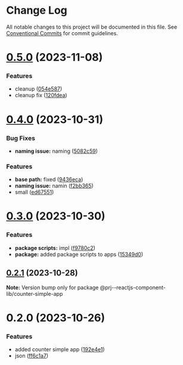 # Change Log

All notable changes to this project will be documented in this file.
See [Conventional Commits](https://conventionalcommits.org) for commit guidelines.

# [0.5.0](https://github.com/paulAlexSerban/prj--reactjs-component-lib/compare/@prj--reactjs-component-lib/counter-simple-app@0.4.0...@prj--reactjs-component-lib/counter-simple-app@0.5.0) (2023-11-08)

### Features

-   cleanup ([054e587](https://github.com/paulAlexSerban/prj--reactjs-component-lib/commit/054e587ee273e2c7254472f3d072ed1f299c22c4))
-   cleanup fix ([120fdea](https://github.com/paulAlexSerban/prj--reactjs-component-lib/commit/120fdeab392739c535161d5a84eea9c3fe337961))

# [0.4.0](https://github.com/paulAlexSerban/prj--reactjs-component-lib/compare/@prj--reactjs-component-lib/counter-simple-app@0.3.0...@prj--reactjs-component-lib/counter-simple-app@0.4.0) (2023-10-31)

### Bug Fixes

-   **naming issue:** naming ([5082c59](https://github.com/paulAlexSerban/prj--reactjs-component-lib/commit/5082c599e93805b29d3df21e594e67b83160f658))

### Features

-   **base path:** fixed ([9436eca](https://github.com/paulAlexSerban/prj--reactjs-component-lib/commit/9436ecafd5addb266153737a53f95922733b9a63))
-   **naming issue:** namin ([f2bb365](https://github.com/paulAlexSerban/prj--reactjs-component-lib/commit/f2bb365256593d698336ba08b8b826545f8d6dc4))
-   small ([ed67551](https://github.com/paulAlexSerban/prj--reactjs-component-lib/commit/ed6755124ed3073708ca574f7bf1414304d5f15c))

# [0.3.0](https://github.com/paulAlexSerban/prj--reactjs-component-lib/compare/@prj--reactjs-component-lib/counter-simple-app@0.2.1...@prj--reactjs-component-lib/counter-simple-app@0.3.0) (2023-10-30)

### Features

-   **package scripts:** impl ([f9780c2](https://github.com/paulAlexSerban/prj--reactjs-component-lib/commit/f9780c2896d185c8adf83f5af0782939e799b430))
-   **package:** added package scripts to apps ([15349d0](https://github.com/paulAlexSerban/prj--reactjs-component-lib/commit/15349d0e3d3eac4222a99a42b28d4d67b764557f))

## [0.2.1](https://github.com/paulAlexSerban/prj--reactjs-component-lib/compare/@prj--reactjs-component-lib/counter-simple-app@0.2.0...@prj--reactjs-component-lib/counter-simple-app@0.2.1) (2023-10-28)

**Note:** Version bump only for package @prj--reactjs-component-lib/counter-simple-app

# 0.2.0 (2023-10-26)

### Features

-   added counter simple app ([192e4e1](https://github.com/paulAlexSerban/prj--reactjs-component-lib/commit/192e4e1544853cc4c5efc747c1d75a04577920bf))
-   json ([ff6c1a7](https://github.com/paulAlexSerban/prj--reactjs-component-lib/commit/ff6c1a7c419f4e66511235803ec26a9db5a85314))
